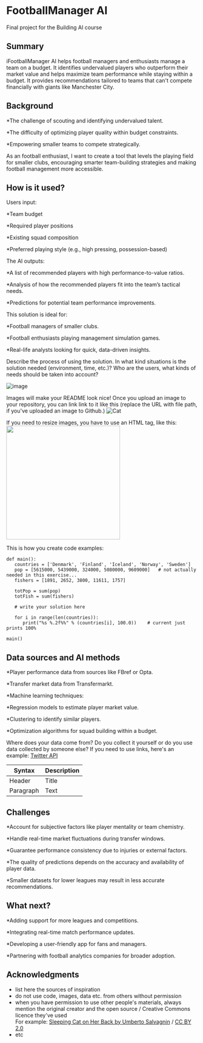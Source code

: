 <!-- This is the markdown template for the final project of the Building AI course, 
created by Reaktor Innovations and University of Helsinki. 
Copy the template, paste it to your GitHub README and edit! -->

# FootballManager AI

Final project for the Building AI course

## Summary

iFootballManager AI helps football managers and enthusiasts manage a team on a budget. It identifies undervalued players who outperform their market value and helps maximize team performance while staying within a budget. It provides recommendations tailored to teams that can't compete financially with giants like Manchester City.


## Background


*The challenge of scouting and identifying undervalued talent.

*The difficulty of optimizing player quality within budget constraints.

*Empowering smaller teams to compete strategically.

As an football enthusiast, I want to create a tool that levels the playing field for smaller clubs, encouraging smarter team-building strategies and making football management more accessible.


## How is it used?

Users input:

*Team budget

*Required player positions

*Existing squad composition

*Preferred playing style (e.g., high pressing, possession-based)

The AI outputs:

*A list of recommended players with high performance-to-value ratios.

*Analysis of how the recommended players fit into the team’s tactical needs.

*Predictions for potential team performance improvements.

This solution is ideal for:

*Football managers of smaller clubs.

*Football enthusiasts playing management simulation games.

*Real-life analysts looking for quick, data-driven insights.

Describe the process of using the solution. In what kind situations is the solution needed (environment, time, etc.)? Who are the users, what kinds of needs should be taken into account?

![image](https://github.com/user-attachments/assets/7216fb29-b75b-4f9d-8f14-6fbab68acc0a)

Images will make your README look nice!
Once you upload an image to your repository, you can link link to it like this (replace the URL with file path, if you've uploaded an image to Github.)
![Cat](https://upload.wikimedia.org/wikipedia/commons/5/5e/Sleeping_cat_on_her_back.jpg)

If you need to resize images, you have to use an HTML tag, like this:
<img src="https://upload.wikimedia.org/wikipedia/commons/5/5e/Sleeping_cat_on_her_back.jpg" width="300">

This is how you create code examples:
```
def main():
   countries = ['Denmark', 'Finland', 'Iceland', 'Norway', 'Sweden']
   pop = [5615000, 5439000, 324000, 5080000, 9609000]   # not actually needed in this exercise...
   fishers = [1891, 2652, 3800, 11611, 1757]

   totPop = sum(pop)
   totFish = sum(fishers)

   # write your solution here

   for i in range(len(countries)):
      print("%s %.2f%%" % (countries[i], 100.0))    # current just prints 100%

main()
```


## Data sources and AI methods


*Player performance data from sources like FBref or Opta.

*Transfer market data from Transfermarkt.

*Machine learning techniques:

*Regression models to estimate player market value.

*Clustering to identify similar players.

*Optimization algorithms for squad building within a budget.


Where does your data come from? Do you collect it yourself or do you use data collected by someone else?
If you need to use links, here's an example:
[Twitter API](https://developer.twitter.com/en/docs)

| Syntax      | Description |
| ----------- | ----------- |
| Header      | Title       |
| Paragraph   | Text        |

## Challenges

*Account for subjective factors like player mentality or team chemistry.

*Handle real-time market fluctuations during transfer windows.

*Guarantee performance consistency due to injuries or external factors.

*The quality of predictions depends on the accuracy and availability of player data.

*Smaller datasets for lower leagues may result in less accurate recommendations.


## What next?

*Adding support for more leagues and competitions.

*Integrating real-time match performance updates.

*Developing a user-friendly app for fans and managers.

*Partnering with football analytics companies for broader adoption.

## Acknowledgments

* list here the sources of inspiration 
* do not use code, images, data etc. from others without permission
* when you have permission to use other people's materials, always mention the original creator and the open source / Creative Commons licence they've used
  <br>For example: [Sleeping Cat on Her Back by Umberto Salvagnin](https://commons.wikimedia.org/wiki/File:Sleeping_cat_on_her_back.jpg#filelinks) / [CC BY 2.0](https://creativecommons.org/licenses/by/2.0)
* etc
